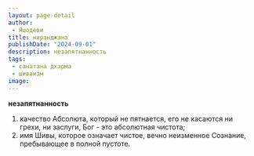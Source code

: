 ```yaml
---
layout: page-detail
author:
 - Яшодеви
title: ниранджана
publishDate: "2024-09-01"
description: незапятнанность
tags:
 - санатана дхарма
 - шиваизм
image: 
---
```


__незапятнанность__
1) качество Абсолюта, который не пятнается, его не касаются ни грехи, ни заслуги, Бог - это абсолютная чистота;
2) имя Шивы, которое означает чистое, вечно неизменное Сознание, пребывающее в полной пустоте.

